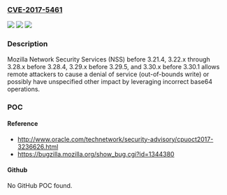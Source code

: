 ### [CVE-2017-5461](https://cve.mitre.org/cgi-bin/cvename.cgi?name=CVE-2017-5461)
![](https://img.shields.io/static/v1?label=Product&message=Firefox&color=blue)
![](https://img.shields.io/static/v1?label=Version&message=%3C%2053%20&color=brighgreen)
![](https://img.shields.io/static/v1?label=Vulnerability&message=Out-of-bounds%20write%20in%20Base64%20encoding%20in%20NSS&color=brighgreen)

### Description

Mozilla Network Security Services (NSS) before 3.21.4, 3.22.x through 3.28.x before 3.28.4, 3.29.x before 3.29.5, and 3.30.x before 3.30.1 allows remote attackers to cause a denial of service (out-of-bounds write) or possibly have unspecified other impact by leveraging incorrect base64 operations.

### POC

#### Reference
- http://www.oracle.com/technetwork/security-advisory/cpuoct2017-3236626.html
- https://bugzilla.mozilla.org/show_bug.cgi?id=1344380

#### Github
No GitHub POC found.


